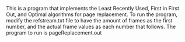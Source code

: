 This is a program that implements the Least Recently Used, First in First Out, and Optimal algorithms for page replacement.
To run the program, modify the refstream.txt file to have the amount of frames as the first number, and the actual frame values 
as each number that follows. The program to run is pageReplacement.out
